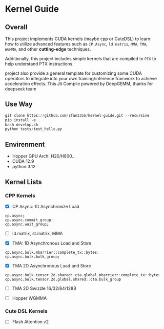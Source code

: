 # Kernel Guide

## Overall

This project implements CUDA kernels (maybe cpp or CuteDSL) to learn how to utilize advanced features such as `CP.Async`, `ld.matrix`, `MMA`, `TMA`, `WGMMA`, and other **cutting-edge** techniques.

Additionally, this project includes simple kernels that are compiled to `PTX` to help understand PTX instructions.

project also provide a general template for customizing some CUDA operators to integrate into your own training/inference framwork to achieve acceleration effects. This Jit Compile powered by DeepGEMM, thanks for deepseek team

## Use Way

```python
git clone https://github.com/zfan2356/kernel-guide.git --recursive
pip install -e .
bash develop.sh
python tests/test_hello.py
```

## Envirenment

- Hopper GPU Arch: H20/H800...
- CUDA 12.9
- python 3.12

## Kernel Lists

### CPP Kernels

- [x] CP Async: 1D Asynchronize Load

```
cp.async;
cp.async.commit_group;
cp.async.wait_group;
```

- [ ] ld.matrix, st.matrix, MMA

- [x] TMA: 1D Asynchronous Load and Store

```
cp.async.bulk.mbarrier::complete_tx::bytes;
cp.async.bulk.bulk_group;
```

- [x] TMA 2D Asynchronous Load and Store

```
cp.async.bulk.tensor.2d.shared::cta.global.mbarrier::complete_tx::bytes
cp.async.bulk.tensor.2d.global.shared::cta.bulk_group
```

- [ ] TMA 2D Swizzle 16/32/64/128B

- [ ] Hopper WGMMA

### Cute DSL Kernels

- [ ] Flash Attention v2
